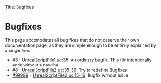 Title: Bugfixes

# Bugfixes

This page accomodates all bug fixes that do not deserve their own documentation page, as they are simple enough to be entirely explained by a single line.

* [#3](https://github.com/X2CommunityCore/X2WOTCCommunityHighlander/issues/3) - [UnrealScriptFile1.uc:35](https://github.com/X2CommunityCore/X2WOTCCommunityHighlander/blob/master/test_src/UnrealScriptFile1.uc#L35): An ordinary bugfix. This file intentionally ends without a newline.
* [#8](https://github.com/X2CommunityCore/X2WOTCCommunityHighlander/issues/8) - [UnrealScriptFile2.uc:35-36](https://github.com/X2CommunityCore/X2WOTCCommunityHighlander/blob/master/test_src/UnrealScriptFile2.uc#L35-L36): Try to redefine Bugfixes
* [#99999](https://github.com/X2CommunityCore/X2WOTCCommunityHighlander/issues/99999) - [UnrealScriptFile2.uc:15-16](https://github.com/X2CommunityCore/X2WOTCCommunityHighlander/blob/master/test_src/UnrealScriptFile2.uc#L15-L16): Bugfix without issue
